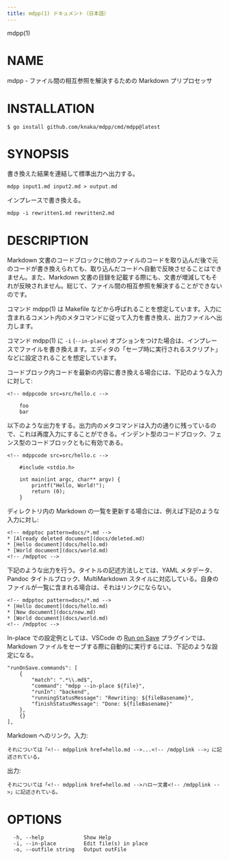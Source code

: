 ```yaml
---
title: mdpp(1) ドキュメント（日本語）
---
```


mdpp(1)

# NAME

mdpp - ファイル間の相互参照を解決するための Markdown プリプロセッサ

# INSTALLATION

    $ go install github.com/knaka/mdpp/cmd/mdpp@latest

# SYNOPSIS

書き換えた結果を連結して標準出力へ出力する。

    mdpp input1.md input2.md > output.md

インプレースで書き換える。

    mdpp -i rewritten1.md rewritten2.md

# DESCRIPTION

Markdown 文書のコードブロックに他のファイルのコードを取り込んだ後で元のコードが書き換えられても、取り込んだコードへ自動で反映させることはできません。また、Markdown 文書の目録を記載する際にも、文書が増減してもそれが反映されません。総じて、ファイル間の相互参照を解決することができないのです。

コマンド mdpp(1) は Makefile などから呼ばれることを想定しています。入力に含まれるコメント内のメタコマンドに従って入力を書き換え、出力ファイルへ出力します。

コマンド mdpp(1) に `-i` (`--in-place`) オプションをつけた場合は、インプレースでファイルを書き換えます。エディタの「セーブ時に実行されるスクリプト」などに設定されることを想定しています。

コードブロック内コードを最新の内容に書き換える場合には、下記のような入力に対して:

    <!-- mdppcode src=src/hello.c -->

        foo
        bar

以下のような出力をする。出力内のメタコマンドは入力の通りに残っているので、これは再度入力にすることができる。インデント型のコードブロック、フェンス型のコードブロックともに有効である。

    <!-- mdppcode src=src/hello.c -->

        #include <stdio.h>

        int main(int argc, char** argv) {
            printf("Hello, World!");
            return (0);
        }

ディレクトリ内の Markdown の一覧を更新する場合には、例えば下記のような入力に対し:

    <!-- mdpptoc pattern=docs/*.md -->
    * [Already deleted document](docs/deleted.md)
    * [Hello document](docs/hello.md)
    * [World document](docs/world.md)
    <!-- /mdpptoc -->

下記のような出力を行う。タイトルの記述方法しとては、YAML メタデータ、Pandoc タイトルブロック、MultiMarkdown スタイルに対応している。自身のファイルが一覧に含まれる場合は、それはリンクにならない。

    <!-- mdpptoc pattern=docs/*.md -->
    * [Hello document](docs/hello.md)
    * [New document](docs/new.md)
    * [World document](docs/world.md)
    <!-- /mdpptoc -->

In-place での設定例としては、VSCode の [Run on Save](https://marketplace.visualstudio.com/items?itemName=pucelle.run-on-save) プラグインでは、Markdown ファイルをセーブする際に自動的に実行するには、下記のような設定になる。

    "runOnSave.commands": [
        {
            "match": ".*\\.md$",
            "command": "mdpp --in-place ${file}",
            "runIn": "backend",
            "runningStatusMessage": "Rewriting: ${fileBasename}",
            "finishStatusMessage": "Done: ${fileBasename}"
        },
        {}
    ],

Markdown へのリンク。入力:

    それについては「<!-- mdpplink href=hello.md -->...<!-- /mdpplink -->」に記述されている。

出力:

    それについては「<!-- mdpplink href=hello.md -->ハロー文書<!-- /mdpplink -->」に記述されている。


# OPTIONS

```
  -h, --help             Show Help
  -i, --in-place         Edit file(s) in place
  -o, --outfile string   Output outFile
```
